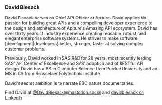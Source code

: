 ### David Biesack

David Biesack serves as Chief API Officer at Apiture. David applies his passion for building great APIs and a compelling developer experience to the design and architecture of Apiture's Amazing API ecosystem. David has over thirty years of industry experience creating reusable, robust, and elegant enterprise software systems. He strives to make software [development|developers] better, stronger, faster at solving complex customer problems.  


Previously, David worked in SAS R&D for 28 years, most recently leading SAS' API Center of Excellence and SAS’ adoption and of RESTful API design. David has a BS in Computer Science from Purdue University and an MS in CS from Rensselaer Polytechnic Institute. 

David's secret ambition is to narrate BBC nature documentaries. 

Find David at <a rel="me" href="https://mastodon.social/@DavidBiesack">@DavidBiesack@mastodon.social</a>
and [davidbiesack on LinkedIn](https://www.linkedin.com/in/davidbiesack/)
